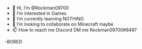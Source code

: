 - 👋 Hi, I’m @Rockman09700
- 👀 I’m interested in Games
- 🌱 I’m currently learning NOTHING
- 💞️ I’m looking to collaborate on Minecraft maybe
- 📫 How to reach me Discord DM me Rockman09700#8497

-BORED
